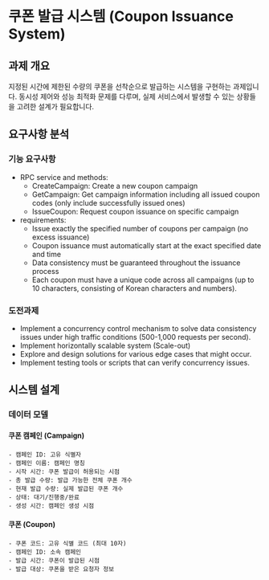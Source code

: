 # 쿠폰 발급 시스템 (Coupon Issuance System)

## 과제 개요
지정된 시간에 제한된 수량의 쿠폰을 선착순으로 발급하는 시스템을 구현하는 과제입니다.
동시성 제어와 성능 최적화 문제를 다루며, 실제 서비스에서 발생할 수 있는 상황들을 고려한 설계가 필요합니다.

## 요구사항 분석
### 기능 요구사항
- RPC service and methods:
  - CreateCampaign: Create a new coupon campaign
  - GetCampaign: Get campaign information including all issued coupon codes
    (only include successfully issued ones)
  - IssueCoupon: Request coupon issuance on specific campaign
- requirements:
  - Issue exactly the specified number of coupons per campaign (no excess issuance)
  - Coupon issuance must automatically start at the exact specified date and time
  - Data consistency must be guaranteed throughout the issuance process
  - Each coupon must have a unique code across all campaigns (up to 10
    characters, consisting of Korean characters and numbers).
### 도전과제
- Implement a concurrency control mechanism to solve data consistency issues
  under high traffic conditions (500-1,000 requests per second).
- Implement horizontally scalable system (Scale-out)
- Explore and design solutions for various edge cases that might occur.
- Implement testing tools or scripts that can verify concurrency issues.

## 시스템 설계

### 데이터 모델

#### 쿠폰 캠페인 (Campaign)
```
- 캠페인 ID: 고유 식별자
- 캠페인 이름: 캠페인 명칭
- 시작 시간: 쿠폰 발급이 허용되는 시점
- 총 발급 수량: 발급 가능한 전체 쿠폰 개수
- 현재 발급 수량: 실제 발급된 쿠폰 개수
- 상태: 대기/진행중/완료
- 생성 시간: 캠페인 생성 시점
```

#### 쿠폰 (Coupon)
```
- 쿠폰 코드: 고유 식별 코드 (최대 10자)
- 캠페인 ID: 소속 캠페인
- 발급 시간: 쿠폰이 발급된 시점
- 발급 대상: 쿠폰을 받은 요청자 정보
```
